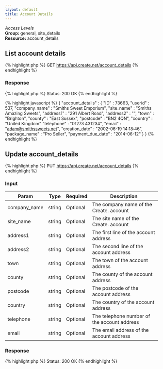 ```yaml
---
layout: default
title: Account Details
---
```


*Access Levels*    
__Group:__ general, site_details     
__Resource:__ account_details

List account details
-------------------

{% highlight php %}
GET 	https://api.create.net/account_details
{% endhighlight %}

### Response

{% highlight php %}
Status: 200 OK
{% endhighlight %}

{% highlight javascript %}
{ "account_details" :
	{
		"ID" : 73663,
		"userid" : 537,
		"company_name" : "Smiths Sweet Emporium",
		"site_name" : "Smiths Amazing Sweets",
		"address1" : "291 Albert Road",
		"address2" : "",
		"town" : "Brighton",
		"county" : "East Sussex",
		"postcode" : "BN2 4QN",
		"country" : "United Kingdom"
		"telephone" : "01273 431234",
		"email" : "adam@smithssweets.net",
		"creation_date" : "2002-06-19 14:18:46",
		"package_name" : "Pro Seller",
		"payment_due_date" : "2014-06-12"
	}
}
{% endhighlight %}

Update account_details
------------------

{% highlight php %}
PUT 	https://api.create.net/account_details
{% endhighlight %}

### Input

<table>
	<thead>
		<tr>
			<th>Param</th>
			<th>Type</th>
			<th>Required</th>
			<th>Description</th>
		</tr>
	</thead>
	<tbody>
		<tr>
			<td>company_name</td>
			<td>string</td>
			<td>Optional</td>
			<td>The company name of the Create. account</td>
		</tr>
		<tr>
			<td>site_name</td>
			<td>string</td>
			<td>Optional</td>
			<td>The site name of the Create. account</td>
		</tr>
		<tr>
			<td>address1</td>
			<td>string</td>
			<td>Optional</td>
			<td>The first line of the account address</td>
		</tr>
		<tr>
			<td>address2</td>
			<td>string</td>
			<td>Optional</td>
			<td>The second line of the account address</td>
		</tr>
		<tr>
			<td>town</td>
			<td>string</td>
			<td>Optional</td>
			<td>The town of the account address</td>
		</tr>
		<tr>
			<td>county</td>
			<td>string</td>
			<td>Optional</td>
			<td>The county of the account address</td>
		</tr>
		<tr>
			<td>postcode</td>
			<td>string</td>
			<td>Optional</td>
			<td>The postcode of the account address</td>
		</tr>
		<tr>
			<td>country</td>
			<td>string</td>
			<td>Optional</td>
			<td>The country of the account address</td>
		</tr>
		<tr>
			<td>telephone</td>
			<td>string</td>
			<td>Optional</td>
			<td>The telephone number of the account address</td>
		</tr>
		<tr>
			<td>email</td>
			<td>string</td>
			<td>Optional</td>
			<td>The email address of the account address</td>
		</tr>
	</tbody>
</table>

### Response

{% highlight php %}
Status: 200 OK
{% endhighlight %}